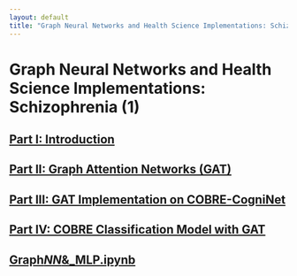 ```yaml
---
layout: default
title: "Graph Neural Networks and Health Science Implementations: Schizophrenia (1)"
---
```


# Graph Neural Networks and Health Science Implementations: Schizophrenia (1)

## [Part I: Introduction](/cobre-gat/pages/part-i-introduction/)

## [Part II: Graph Attention Networks (GAT)](/cobre-gat/pages/part-ii-gat/)

## [Part III: GAT Implementation on COBRE-CogniNet](/cobre-gat/pages/part-iii-cobre-implementation/)

## [Part IV: COBRE Classification Model with GAT](/cobre-gat/pages/part-iv-classification-model/)

## [Graph*NN*&\_MLP.ipynb](https://prod-files-secure.s3.us-west-2.amazonaws.com/2d74a4bc-b529-4198-b4fc-bdf25e26388c/2d6660dd-34f0-4a65-bfa9-8be5551152a6/Graph_NN__MLP.ipynb)
